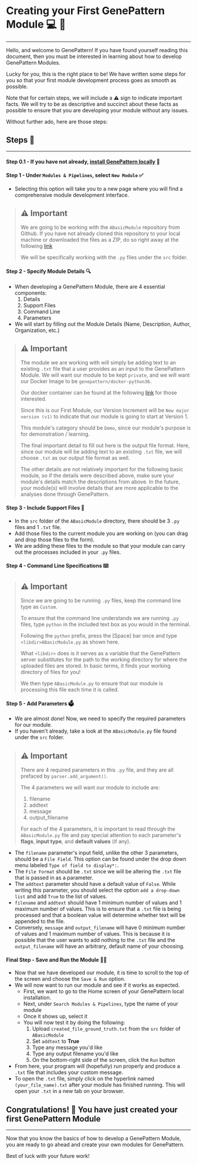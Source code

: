 # Creating your First GenePattern Module 💻 🧬
---
Hello, and welcome to GenePattern! If you have found yourself reading this document, then you must be interested in learning about how to develop GenePattern Modules.

Lucky for you, this is the right place to be! 
We have written some steps for you so that your first module development process goes as smooth as possible.

Note that for certain steps, we will include a ⚠️ sign to indicate important facts. We will try to be as descriptive and succinct about these facts as possible to ensure that you are developing your module without any issues.

Without further ado, here are those steps:

## Steps 📖
---
#### Step 0.1 - If you have not already, [install GenePattern locally](https://www.genepattern.org/administrators-guide#docker) 📝


#### Step 1 - Under `Modules & Pipelines`, select `New Module`  ✅
- Selecting this option will take you to a new page where you will find a comprehensive module development interface.

> ## ⚠️ Important
> We are going to be working with the `ABasicModule` repository from Github. If you have not already cloned this repository to your local machine or downloaded the files as a ZIP, do so right away at the following [link]([https://github.com/genepattern/ABasicModule](https://github.com/genepattern/ABasicModule))
>
> We will be specifically working with the `.py` files under the `src` folder.

#### Step 2 - Specify Module Details 🔍
- When developing a GenePattern Module, there are 4 essential components:
	1. Details
	2. Support Files
	3. Command Line
	4. Parameters
- We will start by filling out the Module Details (Name, Description, Author, Organization, etc.)
> ## ⚠️ Important
>  The module we are working with will simply be adding text to an existing `.txt` file that a user provides as an input to the GenePattern Module. We will want our module to be kept `private`, and we will want our Docker Image to be `genepattern/docker-python36`.
>
> Our docker container can be found at the following [link](https://hub.docker.com/r/genepattern/docker-python36) for those interested.
> 
> Since this is our First Module,  our Version Increment will be `New major version (v1)` to indicate that our module is going to start at Version 1.
> 
> This module's category should be `Demo`, since our module's purpose is for demonstration / learning.
>  
> The final important detail to fill out here is the output file format. Here, since our module will be adding text to an existing `.txt` file, we will choose `.txt` as our output file format as well.
>  
>  The other details are not relatively important for the following basic module, so if the details were described above, make sure your module's details match the descriptions from above. In the future, your module(s) will involve details that are more applicable to the analyses done through GenePattern.

#### Step 3 - Include Support Files 📑
- In the `src` folder of the `ABasicModule` directory, there should be 3 `.py` files and 1 `.txt` file.
- Add those files to the current module you are working on (you can drag and drop those files to the form).
- We are adding these files to the module so that your module can carry out the processes included in your `.py` files.

#### Step 4 - Command Line Specifications ⌨️
> ## ⚠️ Important
> Since we are going to be running `.py` files, keep the command line type as `Custom`.
>  
>  To ensure that the command line understands we are running `.py` files, type `python` in the included text box as you would in the terminal.
>   
>  Following the `python` prefix, press the [Space] bar once and type `<libdir>ABasicModule.py` as shown here.
>   
>  What `<libdir>` does is it serves as a variable that the GenePattern server substitutes for the path to the working directory for where the uploaded files are stored. In basic terms, it finds your working directory of files for you!
>   
>  We then type `ABasicModule.py` to ensure that our module is processing this file each time it is called.

#### Step 5 - Add Parameters 🗳
- We are almost done! Now, we need to specify the required parameters for our module.
- If you haven't already, take a look at the `ABasicModule.py` file found under the `src` folder.
> ## ⚠️ Important
> There are 4 required parameters in this `.py` file, and they are all prefaced by `parser.add_argument()`.
>  
>  The 4 parameters we will want our module to include are:
>  1. filename
>  2. addtext
>  3. message
>  4. output_filename
> 
> For each of the 4 parameters, it is important to read through the `ABasicModule.py` file and pay special attention to each parameter's **flags**, **input type**, and **default values** (if any).
- The `filename` parameter's input field, unlike the other 3 parameters, should be a `File Field`. This option can be found under the drop down menu labeled `Type of field to display*:`.
- The `File Format` should be `.txt` since we will be altering the `.txt` file that is passed in as a parameter.
- The `addtext` parameter should have a default value of `False`. While writing this parameter, you should select the option `add a drop-down list` and add `True` to the list of values.
- `filename` and `addtext` should have 1 minimum number of values and 1 maximum number of values. This is to ensure that a `.txt` file is being processed and that a boolean value will determine whether text will be appended to the file.
- Conversely, `message` and `output_filename` will have 0 minimum number of values and 1 maximum number of values. This is because it is possible that the user wants to add nothing to the `.txt` file and the `output_filename` will have an arbitrary, default name of your choosing.

#### Final Step - Save and Run the Module 💾👟
- Now that we have developed our module, it is time to scroll to the top of the screen and choose the `Save & Run` option.
- We will now want to run our module and see if it works as expected.
	- First, we want to go to the Home screen of your GenePattern local installation.
	- Next, under `Search Modules & Pipelines`, type the name of your module
	- Once it shows up, select it
	- You will now test it by doing the following:
		1. Upload `created_file_ground_truth.txt` from the `src` folder of `ABasicModule`
		2. Set `addtext` to **True**
		3. Type any message you'd like
		4. Type any output filename you'd like
		5. On the bottom-right side of the screen, click the `Run` button
- From here, your program will (hopefully) run properly and produce a `.txt` file that includes your custom message.
- To open the `.txt` file, simply click on the hyperlink named `(your_file_name).txt` after your module has finished running. This will open your `.txt` in a new tab on your browser.

## Congratulations! 🎉 You have just created your first GenePattern Module
---
Now that you know the basics of how to develop a GenePattern Module, you are ready to go ahead and create your own modules for GenePattern.

Best of luck with your future work!
